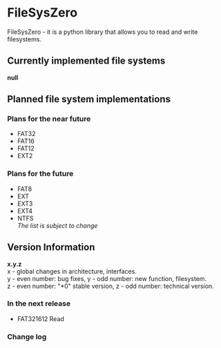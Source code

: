 # FileSysZero
FileSysZero - it is a python library that allows you to read and write filesystems.

## Currently implemented file systems
**null**

## Planned file system implementations
### Plans for the near future
 * FAT32
 * FAT16
 * FAT12
 * EXT2

### Plans for the future
 * FAT8
 * EXT
 * EXT3
 * EXT4
 * NTFS\
 *The list is subject to change*
 
 
## Version Information
 **x.y.z**\
 x - global changes in architecture, interfaces.\
 y - even number: bug fixes, y - odd number: new function, filesystem.\
 z - even number: "*0" stable version, z - odd number: technical version.
### In the next release
 * FAT321612 Read

### Change log